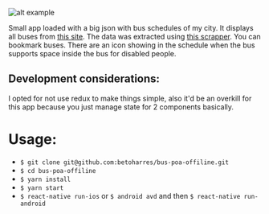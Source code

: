 ![alt example](https://github.com/betoharres/bus-poa-offiline/blob/master/example.gif?raw=true)

Small app loaded with a big json with bus schedules of my city. 
It displays all buses from [this site](http://www.eptc.com.br/EPTC_Itinerarios/linha.asp). 
The data was extracted using [this scrapper](https://github.com/betoharres/EPTCScrapper).
You can bookmark buses.
There are an icon showing in the schedule when the bus supports space inside the bus for disabled people.

## Development considerations:
I opted for not use redux to make things simple, also it'd be an overkill for this app because you just manage state for 2 components basically.

# Usage:
* ``$ git clone git@github.com:betoharres/bus-poa-offiline.git``
* ``$ cd bus-poa-offiline``
* ``$ yarn install``
* ``$ yarn start``
* ``$ react-native run-ios`` or ``$ android avd`` and then ``$ react-native run-android``
